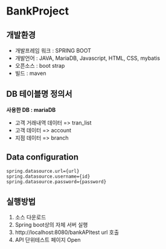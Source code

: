 # BankProject

## 개발환경
- 개발프레임 워크 : SPRING BOOT
- 개발언어 : JAVA,  MariaDB, Javascript, HTML, CSS, mybatis
- 오픈소스 : boot strap
- 빌드 : maven


## DB 테이블명 정의서
**사용한 DB : mariaDB**
- 고객 거래내역 데이터 => tran_list
- 고객 데이터 => account
- 지점 데이터 => branch

## Data configuration
    spring.datasource.url={url}
    spring.datasource.username={id}
    spring.datasource.password={password}

## 실행방법
1. 소스 다운로드
2. Spring boot상의 자체 서버 실행
3. http://localhost:8080/bankAPItest url 호출
4. API 단위테스트 페이지 Open
